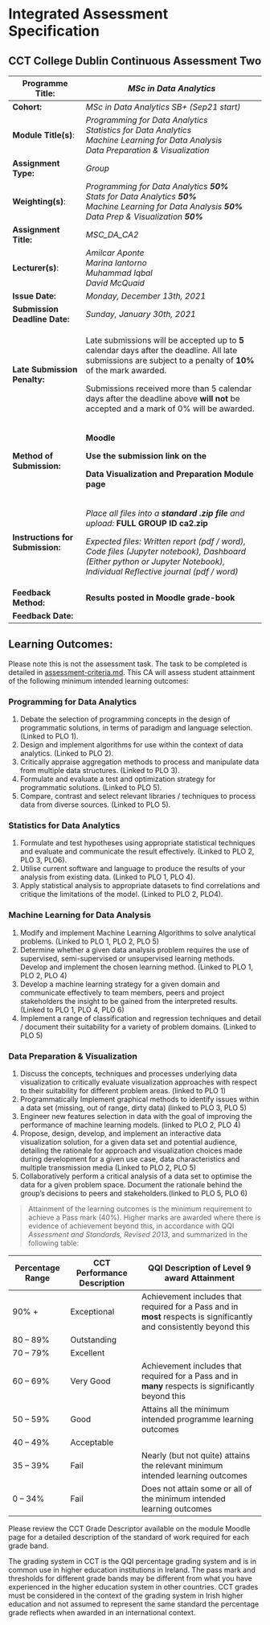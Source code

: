 ﻿# Integrated Assessment Specification

## CCT College Dublin Continuous Assessment Two

|**Programme Title:**|*MSc in Data Analytics*|
| - | - |
|**Cohort:**|*MSc in Data Analytics SB+ (Sep21 start)*|
|**Module Title(s)**:|*Programming for Data Analytics<br/>Statistics for Data Analytics<br/>Machine Learning for Data Analysis<br/>Data Preparation & Visualization*|
|**Assignment Type:**|*Group*|
|**Weighting(s)**:|*Programming for Data Analytics **50%**<br/>Stats for Data Analytics **50%**<br/>Machine Learning for Data Analysis **50%**<br/>Data Prep & Visualization **50%***|
|**Assignment Title:**|*MSC\_DA\_CA2*|
|**Lecturer(s)**:|*Amilcar Aponte<br/>Marina Iantorno<br/>Muhammad Iqbal<br/>David McQuaid*|
|**Issue Date:**|*Monday, December 13th, 2021*|
|**Submission Deadline Date:**|*Sunday, January 30th, 2021*|
|**Late Submission Penalty:**|<p>Late submissions will be accepted up to **5** calendar days after the deadline. All late submissions are subject to a penalty of **10%** of the mark awarded.</p><p>Submissions received more than 5 calendar days after the deadline above **will not** be accepted and a mark of 0% will be awarded.</p>|
|**Method of Submission:**|<p>**Moodle**</p><p>**Use the submission link on the**</p><p>**Data Visualization and Preparation  Module page**</p>|
|**Instructions for Submission:**|<p>*Place all files into a **standard .zip file** and upload:* **FULL GROUP ID ca2.zip**</p><p>*Expected files: Written report (pdf / word), Code files (Jupyter notebook), Dashboard (Either python or Jupyter Notebook), Individual Reflective journal (pdf / word)*</p>|
|**Feedback Method:**|**Results posted in Moodle grade-book**|
|**Feedback Date:**| |

## Learning Outcomes:

Please note this is not the assessment task. The task to be completed is detailed in [assessment-criteria.md](assessment-criteria.md). This CA will assess student attainment of the following minimum intended learning outcomes:

### Programming for Data Analytics

1. Debate the selection of programming concepts in the design of programmatic solutions, in terms of paradigm and language selection. (Linked to PLO 1).
2. Design and implement algorithms for use within the context of data analytics. (Linked to PLO 2).
3. Critically appraise aggregation methods to process and manipulate data from multiple data structures. (Linked to PLO 3).
4. Formulate and evaluate a test and optimization strategy for programmatic solutions. (Linked to PLO 5).
5. Compare, contrast and select relevant libraries / techniques to process data from diverse sources. (Linked to PLO 5).

### Statistics for Data Analytics

1. Formulate and test hypotheses using appropriate statistical techniques and evaluate and communicate the result effectively. (Linked to PLO 2, PLO 3, PLO6).
2. Utilise current software and language to produce the results of your analysis from existing data. (Linked to PLO 1, PLO 4).
3. Apply statistical analysis to appropriate datasets to find correlations and critique the limitations of the model. (Linked to PLO 2, PLO4).

### Machine Learning for Data Analysis

1. Modify and implement Machine Learning Algorithms to solve analytical problems. (Linked to PLO 1, PLO 2, PLO 5)
2. Determine whether a given data analysis problem requires the use of supervised, semi-supervised or unsupervised learning methods. Develop and implement the chosen learning method. (Linked to PLO 1, PLO 2, PLO 4)
3. Develop a machine learning strategy for a given domain and communicate effectively to team members, peers and project stakeholders the insight to be gained from the interpreted results. (Linked to PLO 1, PLO 4, PLO 6)
4. Implement a range of classification and regression techniques and detail / document their suitability for a variety of problem domains. (Linked to PLO 5)

### Data Preparation & Visualization

1. Discuss the concepts, techniques and processes underlying data visualization to critically evaluate visualization approaches with respect to their suitability for different problem areas. (linked to PLO 1)
2. Programmatically Implement graphical methods to identify issues within a data set (missing, out of range, dirty data) (linked to PLO 3, PLO 5)
3. Engineer new features selection in data with the goal of improving the performance of machine learning models. (linked to PLO 2, PLO 4)
4. Propose, design, develop, and implement an interactive data visualization solution, for a given data set and potential audience,  detailing the rationale for approach and visualization choices made during development for a given use case, data characteristics and multiple transmission media (Linked to PLO 2, PLO 5)
5. Collaboratively perform a critical analysis of a data set to optimise the data for a given problem space. Document the rationale behind the group’s decisions to peers and stakeholders.(linked to PLO 5, PLO 6)

> Attainment of the learning outcomes is the minimum requirement to achieve a Pass mark (40%). Higher marks are awarded where there is evidence of achievement beyond this, in accordance with QQI *Assessment and Standards, Revised 2013*, and summarized in the following table:

|**Percentage Range**|**CCT Performance Description**|**QQI Description of Level 9 award Attainment**|
|-|-|-|
|90% +|Exceptional|Achievement includes that required for a Pass and in **most** respects is significantly and consistently beyond this|
|80 – 89%|Outstanding|&nbsp;|
|70 – 79%|Excellent|&nbsp;|
|60 – 69%|Very Good|Achievement includes that required for a Pass and in **many** respects is significantly beyond this|
|50 – 59%|Good|Attains all the minimum intended programme learning outcomes|
|40 – 49%|Acceptable|&nbsp;|
|35 – 39%|Fail|Nearly (but not quite) attains the relevant minimum intended learning outcomes|
|0 – 34%|Fail|Does not attain some or all of the minimum intended learning outcomes|

Please review the CCT Grade Descriptor available on the module Moodle page for a detailed description of the standard of work required for each grade band.  

The grading system in CCT is the QQI percentage grading system and is in common use in higher education institutions in Ireland. The pass mark and thresholds for different grade bands may be different from what you have experienced in the higher education system in other countries. CCT grades must be considered in the context of the grading system in Irish higher education and not assumed to represent the same standard the percentage grade reflects when awarded in an international context.
